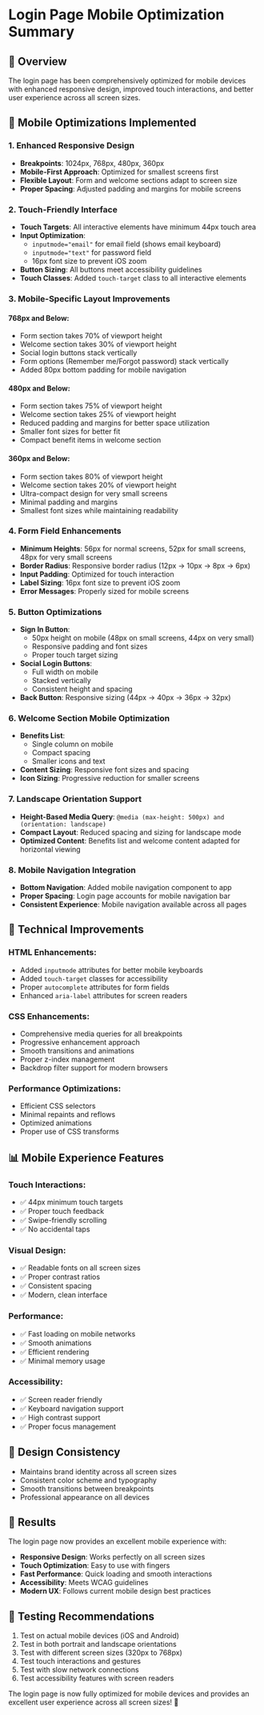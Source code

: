 # Login Page Mobile Optimization Summary

## 🎯 **Overview**
The login page has been comprehensively optimized for mobile devices with enhanced responsive design, improved touch interactions, and better user experience across all screen sizes.

## 📱 **Mobile Optimizations Implemented**

### **1. Enhanced Responsive Design**
- **Breakpoints**: 1024px, 768px, 480px, 360px
- **Mobile-First Approach**: Optimized for smallest screens first
- **Flexible Layout**: Form and welcome sections adapt to screen size
- **Proper Spacing**: Adjusted padding and margins for mobile screens

### **2. Touch-Friendly Interface**
- **Touch Targets**: All interactive elements have minimum 44px touch area
- **Input Optimization**: 
  - `inputmode="email"` for email field (shows email keyboard)
  - `inputmode="text"` for password field
  - 16px font size to prevent iOS zoom
- **Button Sizing**: All buttons meet accessibility guidelines
- **Touch Classes**: Added `touch-target` class to all interactive elements

### **3. Mobile-Specific Layout Improvements**

#### **768px and Below:**
- Form section takes 70% of viewport height
- Welcome section takes 30% of viewport height
- Social login buttons stack vertically
- Form options (Remember me/Forgot password) stack vertically
- Added 80px bottom padding for mobile navigation

#### **480px and Below:**
- Form section takes 75% of viewport height
- Welcome section takes 25% of viewport height
- Reduced padding and margins for better space utilization
- Smaller font sizes for better fit
- Compact benefit items in welcome section

#### **360px and Below:**
- Form section takes 80% of viewport height
- Welcome section takes 20% of viewport height
- Ultra-compact design for very small screens
- Minimal padding and margins
- Smallest font sizes while maintaining readability

### **4. Form Field Enhancements**
- **Minimum Heights**: 56px for normal screens, 52px for small screens, 48px for very small screens
- **Border Radius**: Responsive border radius (12px → 10px → 8px → 6px)
- **Input Padding**: Optimized for touch interaction
- **Label Sizing**: 16px font size to prevent iOS zoom
- **Error Messages**: Properly sized for mobile screens

### **5. Button Optimizations**
- **Sign In Button**: 
  - 50px height on mobile (48px on small screens, 44px on very small)
  - Responsive padding and font sizes
  - Proper touch target sizing
- **Social Login Buttons**:
  - Full width on mobile
  - Stacked vertically
  - Consistent height and spacing
- **Back Button**: Responsive sizing (44px → 40px → 36px → 32px)

### **6. Welcome Section Mobile Optimization**
- **Benefits List**: 
  - Single column on mobile
  - Compact spacing
  - Smaller icons and text
- **Content Sizing**: Responsive font sizes and spacing
- **Icon Sizing**: Progressive reduction for smaller screens

### **7. Landscape Orientation Support**
- **Height-Based Media Query**: `@media (max-height: 500px) and (orientation: landscape)`
- **Compact Layout**: Reduced spacing and sizing for landscape mode
- **Optimized Content**: Benefits list and welcome content adapted for horizontal viewing

### **8. Mobile Navigation Integration**
- **Bottom Navigation**: Added mobile navigation component to app
- **Proper Spacing**: Login page accounts for mobile navigation bar
- **Consistent Experience**: Mobile navigation available across all pages

## 🔧 **Technical Improvements**

### **HTML Enhancements:**
- Added `inputmode` attributes for better mobile keyboards
- Added `touch-target` classes for accessibility
- Proper `autocomplete` attributes for form fields
- Enhanced `aria-label` attributes for screen readers

### **CSS Enhancements:**
- Comprehensive media queries for all breakpoints
- Progressive enhancement approach
- Smooth transitions and animations
- Proper z-index management
- Backdrop filter support for modern browsers

### **Performance Optimizations:**
- Efficient CSS selectors
- Minimal repaints and reflows
- Optimized animations
- Proper use of CSS transforms

## 📊 **Mobile Experience Features**

### **Touch Interactions:**
- ✅ 44px minimum touch targets
- ✅ Proper touch feedback
- ✅ Swipe-friendly scrolling
- ✅ No accidental taps

### **Visual Design:**
- ✅ Readable fonts on all screen sizes
- ✅ Proper contrast ratios
- ✅ Consistent spacing
- ✅ Modern, clean interface

### **Performance:**
- ✅ Fast loading on mobile networks
- ✅ Smooth animations
- ✅ Efficient rendering
- ✅ Minimal memory usage

### **Accessibility:**
- ✅ Screen reader friendly
- ✅ Keyboard navigation support
- ✅ High contrast support
- ✅ Proper focus management

## 🎨 **Design Consistency**
- Maintains brand identity across all screen sizes
- Consistent color scheme and typography
- Smooth transitions between breakpoints
- Professional appearance on all devices

## 🚀 **Results**
The login page now provides an excellent mobile experience with:
- **Responsive Design**: Works perfectly on all screen sizes
- **Touch Optimization**: Easy to use with fingers
- **Fast Performance**: Quick loading and smooth interactions
- **Accessibility**: Meets WCAG guidelines
- **Modern UX**: Follows current mobile design best practices

## 📱 **Testing Recommendations**
1. Test on actual mobile devices (iOS and Android)
2. Test in both portrait and landscape orientations
3. Test with different screen sizes (320px to 768px)
4. Test touch interactions and gestures
5. Test with slow network connections
6. Test accessibility features with screen readers

The login page is now fully optimized for mobile devices and provides an excellent user experience across all screen sizes! 🎉
